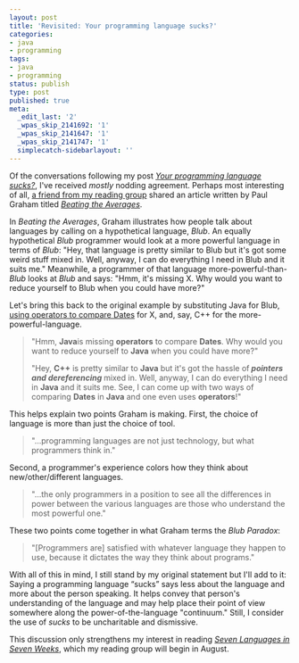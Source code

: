 ```yaml
---
layout: post
title: 'Revisited: Your programming language sucks?'
categories:
- java
- programming
tags:
- java
- programming
status: publish
type: post
published: true
meta:
  _edit_last: '2'
  _wpas_skip_2141692: '1'
  _wpas_skip_2141647: '1'
  _wpas_skip_2141747: '1'
  simplecatch-sidebarlayout: ''
---
```

Of the conversations following my post <em><a title="Your programming language sucks?" href="/2012/06/your-programming-language-sucks/">Your programming language sucks?</a></em>, I've received <em>mostly</em> nodding agreement. Perhaps most interesting of all, <a href="http://www.visionarysoftwaresolutions.com/">a friend from my reading group</a> shared an article written by Paul Graham titled <em><a href="http://www.paulgraham.com/avg.html">Beating the Averages</a></em>.

In <em>Beating the Averages</em>, Graham illustrates how people talk about languages by calling on a hypothetical language, <em>Blub</em>. An equally hypothetical <em>Blub</em> programmer would look at a more powerful language in terms of <em>Blub</em>: "Hey, that language is pretty similar to Blub but it's got some weird stuff mixed in. Well, anyway, I can do everything I need in Blub and it suits me." Meanwhile, a programmer of that language more-powerful-than-<em>Blub</em> looks at <em>Blub</em> and says: "Hmm, it's missing X. Why would you want to reduce yourself to Blub when you could have more?"

Let's bring this back to the original example by substituting Java for Blub, <a title="Your programming language sucks?" href="/2012/06/your-programming-language-sucks/">using operators to compare Dates</a> for X, and, say, C++ for the more-powerful-language.
<blockquote>"Hmm, <strong>Java</strong>is missing <strong>operators</strong> to compare <strong>Dates</strong>. Why would you want to reduce yourself to <strong>Java</strong> when you could have more?"

"Hey, <strong>C++</strong> is pretty similar to <strong>Java</strong> but it's got the hassle of<strong><em> pointers and dereferencing </em></strong>mixed in. Well, anyway, I can do everything I need in <strong>Java</strong> and it suits me. See, I can come up with two ways of comparing <strong>Dates</strong> in <strong>Java</strong> and one even uses <strong>operators</strong>!"</blockquote>
This helps explain two points Graham is making. First, the choice of language is more than just the choice of tool.
<blockquote>"…programming languages are not just technology, but what programmers think in."</blockquote>
Second, a programmer's experience colors how they think about new/other/different languages.
<blockquote>"…the only programmers in a position to see all the differences in power between the various languages are those who understand the most powerful one."</blockquote>
These two points come together in what Graham terms the <em>Blub Paradox</em>:
<blockquote>"[Programmers are] satisfied with whatever language they happen to use, because it dictates the way they think about programs."</blockquote>
With all of this in mind, I still stand by my original statement but I'll add to it: Saying a programming language “sucks” says less about the language and more about the person speaking. It helps convey that person's understanding of the language and may help place their point of view somewhere along the power-of-the-language "continuum." Still, I consider the use of <em>sucks</em> to be uncharitable and dismissive.

This discussion only strengthens my interest in reading <em><a href="http://www.amazon.com/gp/product/193435659X/ref=as_li_ss_tl?ie=UTF8&amp;tag=wiltblog-20&amp;linkCode=as2&amp;camp=1789&amp;creative=390957&amp;creativeASIN=193435659X">Seven Languages in Seven Weeks</a></em>, which my reading group will begin in August.
